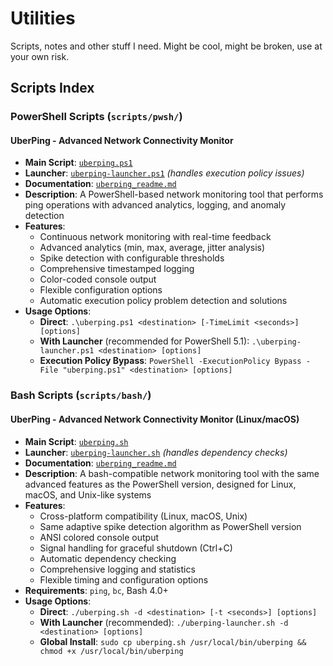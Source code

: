 # Utilities

Scripts, notes and other stuff I need. Might be cool, might be broken, use at your own risk.

## Scripts Index

### PowerShell Scripts (`scripts/pwsh/`)

#### UberPing - Advanced Network Connectivity Monitor
- **Main Script**: [`uberping.ps1`](scripts/pwsh/uberping.ps1)
- **Launcher**: [`uberping-launcher.ps1`](scripts/pwsh/uberping-launcher.ps1) *(handles execution policy issues)*
- **Documentation**: [`uberping_readme.md`](scripts/pwsh/uberping_readme.md)
- **Description**: A PowerShell-based network monitoring tool that performs ping operations with advanced analytics, logging, and anomaly detection
- **Features**:
  - Continuous network monitoring with real-time feedback
  - Advanced analytics (min, max, average, jitter analysis)
  - Spike detection with configurable thresholds
  - Comprehensive timestamped logging
  - Color-coded console output
  - Flexible configuration options
  - Automatic execution policy problem detection and solutions
- **Usage Options**:
  - **Direct**: `.\uberping.ps1 <destination> [-TimeLimit <seconds>] [options]`
  - **With Launcher** (recommended for PowerShell 5.1): `.\uberping-launcher.ps1 <destination> [options]`
  - **Execution Policy Bypass**: `PowerShell -ExecutionPolicy Bypass -File "uberping.ps1" <destination> [options]`

### Bash Scripts (`scripts/bash/`)

#### UberPing - Advanced Network Connectivity Monitor (Linux/macOS)
- **Main Script**: [`uberping.sh`](scripts/bash/uberping.sh)
- **Launcher**: [`uberping-launcher.sh`](scripts/bash/uberping-launcher.sh) *(handles dependency checks)*
- **Documentation**: [`uberping_readme.md`](scripts/bash/uberping_readme.md)
- **Description**: A bash-compatible network monitoring tool with the same advanced features as the PowerShell version, designed for Linux, macOS, and Unix-like systems
- **Features**:
  - Cross-platform compatibility (Linux, macOS, Unix)
  - Same adaptive spike detection algorithm as PowerShell version
  - ANSI colored console output
  - Signal handling for graceful shutdown (Ctrl+C)
  - Automatic dependency checking
  - Comprehensive logging and statistics
  - Flexible timing and configuration options
- **Requirements**: `ping`, `bc`, Bash 4.0+
- **Usage Options**:
  - **Direct**: `./uberping.sh -d <destination> [-t <seconds>] [options]`
  - **With Launcher** (recommended): `./uberping-launcher.sh -d <destination> [options]`
  - **Global Install**: `sudo cp uberping.sh /usr/local/bin/uberping && chmod +x /usr/local/bin/uberping`
